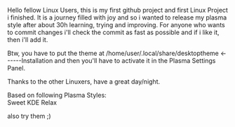 Hello fellow Linux Users, this is my first github project and first Linux Project i finished.
It is a journey filled with joy and so i wanted to release my plasma style after about 30h learning, trying and improving. 
For anyone who wants to commit changes i'll check the commit as fast as possible and if i like it, then i'll add it.

Btw, you have to put the theme at /home/user/.local/share/desktoptheme <------Installation
and then you'll have to activate it in the Plasma Settings Panel.

Thanks to the other Linuxers,
have a great day/night.



Based on following Plasma Styles:              
Sweet KDE 
Relax

also try them ;)
